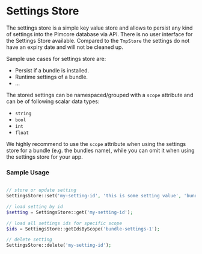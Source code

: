 # Settings Store

The settings store is a simple key value store and allows to persist any kind of settings into the 
Pimcore database via API. There is no user interface for the Settings Store available. Compared to the
`TmpStore` the settings do not have an expiry date and will not be cleaned up. 

Sample use cases for settings store are:
- Persist if a bundle is installed.
- Runtime settings of a bundle. 
- ... 

The stored settings can be namespaced/grouped with a `scope` attribute and can be of following scalar data 
types: 
- `string`
- `bool`
- `int`
- `float`

We highly recommend to use the `scope` attribute when using the settings store for a bundle (e.g. the bundles name), 
while you can omit it when using the settings store for your app. 

### Sample Usage

```php 

// store or update setting
SettingsStore::set('my-setting-id', 'this is some setting value', 'bundle-settings-1', 'string');

// load setting by id
$setting = SettingsStore::get('my-setting-id');

// load all settings ids for specific scope
$ids = SettingsStore::getIdsByScope('bundle-settings-1');

// delete setting
SettingsStore::delete('my-setting-id');

```